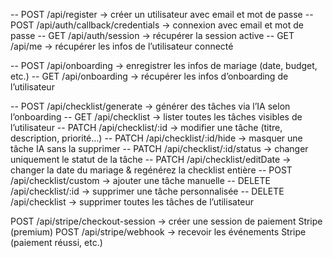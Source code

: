 -- POST /api/register -> créer un utilisateur avec email et mot de passe
-- POST /api/auth/callback/credentials -> connexion avec email et mot de passe
-- GET /api/auth/session -> récupérer la session active
-- GET /api/me -> récupérer les infos de l’utilisateur connecté

-- POST /api/onboarding -> enregistrer les infos de mariage (date, budget, etc.)
-- GET /api/onboarding -> récupérer les infos d’onboarding de l’utilisateur

-- POST /api/checklist/generate -> générer des tâches via l’IA selon l’onboarding
-- GET /api/checklist -> lister toutes les tâches visibles de l’utilisateur
-- PATCH /api/checklist/:id -> modifier une tâche (titre, description, priorité…)
-- PATCH /api/checklist/:id/hide -> masquer une tâche IA sans la supprimer
-- PATCH /api/checklist/:id/status -> changer uniquement le statut de la tâche
-- PATCH /api/checklist/editDate -> changer la date du mariage & regénérez la checklist entière
-- POST /api/checklist/custom -> ajouter une tâche manuelle
-- DELETE /api/checklist/:id -> supprimer une tâche personnalisée
-- DELETE /api/checklist -> supprimer toutes les tâches de l’utilisateur


POST /api/stripe/checkout-session -> créer une session de paiement Stripe (premium)
POST /api/stripe/webhook -> recevoir les événements Stripe (paiement réussi, etc.)
